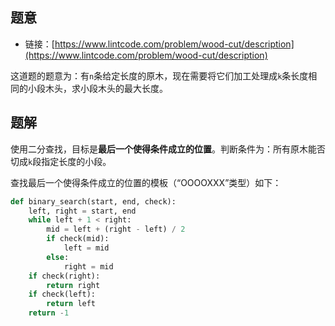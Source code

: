 ## 题意

- 链接：[https://www.lintcode.com/problem/wood-cut/description](https://www.lintcode.com/problem/wood-cut/description)

这道题的题意为：有`n`条给定长度的原木，现在需要将它们加工处理成`k`条长度相同的小段木头，求小段木头的最大长度。

## 题解

使用二分查找，目标是**最后一个使得条件成立的位置**。判断条件为：所有原木能否切成`k`段指定长度的小段。

查找最后一个使得条件成立的位置的模板（“OOOOXXX”类型）如下：
```python
def binary_search(start, end, check):
    left, right = start, end
    while left + 1 < right:
        mid = left + (right - left) / 2
        if check(mid):
            left = mid
        else:
            right = mid
    if check(right):
        return right
    if check(left):
        return left
    return -1
```
